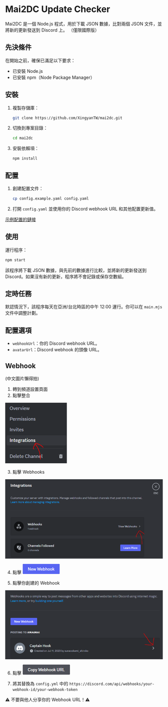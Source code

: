 # Mai2DC Update Checker

Mai2DC 是一個 Node.js 程式，用於下載 JSON 數據，比對兩個 JSON 文件，並將新的更新發送到 Discord 上。
（僅限國際版）

## 先決條件

在開始之前，確保已滿足以下要求：

- 已安裝 Node.js
- 已安裝 npm（Node Package Manager）

## 安裝

1. 複製存儲庫：

   ```bash
   git clone https://github.com/XingyanTW/mai2dc.git
   ```

2. 切換到專案目錄：

   ```bash
   cd mai2dc
   ```

3. 安裝依賴項：

   ```bash
   npm install
   ```

## 配置

1. 創建配置文件：

   ```bash
   cp config.example.yaml config.yaml
   ```

2. 打開 `config.yaml` 並使用你的 Discord webhook URL 和其他配置更新值。

[示例配置的鏈接](https://github.com/XingYanTW/mai2dc/blob/main/src/config.example.yml)

## 使用

運行程序：

```bash
npm start
```

該程序將下載 JSON 數據，與先前的數據進行比較，並將新的更新發送到 Discord。如果沒有新的更新，程序將不會記錄或保存空數組。

## 定時任務

默認情況下，該程序每天在亞洲/台北時區的中午 12:00 運行。你可以在 `main.mjs` 文件中調整計劃。

## 配置選項

- `webhookUrl`：你的 Discord webhook URL。
- `avatarUrl`：Discord webhook 的頭像 URL。

## Webhook
(中文圖片懶得拍)
1. 轉到頻道設置頁面
2. 點擊整合

![](https://github.com/XingYanTW/mai2dc/blob/main/docs/webhook-1.png?raw=true)

3. 點擊 Webhooks

![](https://github.com/XingYanTW/mai2dc/blob/main/docs/webhook-2.png?raw=true)

4. 點擊 ![](https://github.com/XingYanTW/mai2dc/blob/main/docs/Webhook-3.png?raw=true)


5. 點擊你創建的 Webhook

![](https://github.com/XingYanTW/mai2dc/blob/main/docs/Webhook-4.png?raw=true)

6. 點擊 ![](https://github.com/XingYanTW/mai2dc/blob/main/docs/Webhook-5.png?raw=true)


7. 將其替換為 `config.yml` 中的 `https://discord.com/api/webhooks/your-webhook-id/your-webhook-token`

⚠ 不要與他人分享你的 Webhook URL！⚠
